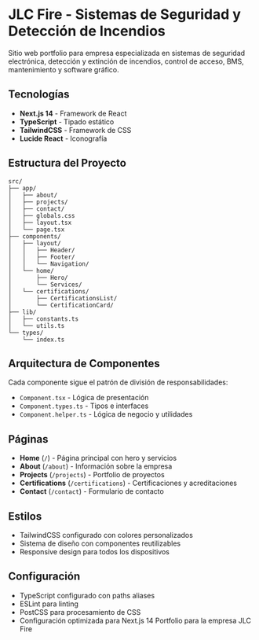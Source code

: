 # JLC Fire - Sistemas de Seguridad y Detección de Incendios

Sitio web portfolio para empresa especializada en sistemas de seguridad electrónica, detección y extinción de incendios, control de acceso, BMS, mantenimiento y software gráfico.

## Tecnologías

- **Next.js 14** - Framework de React
- **TypeScript** - Tipado estático
- **TailwindCSS** - Framework de CSS
- **Lucide React** - Iconografía

## Estructura del Proyecto

```
src/
├── app/
│   ├── about/
│   ├── projects/
│   ├── contact/
│   ├── globals.css
│   ├── layout.tsx
│   └── page.tsx
├── components/
│   ├── layout/
│   │   ├── Header/
│   │   ├── Footer/
│   │   └── Navigation/
│   └── home/
│       ├── Hero/
│       └── Services/
│   └── certifications/
│       ├── CertificationsList/
│       └── CertificationCard/
├── lib/
│   ├── constants.ts
│   └── utils.ts
└── types/
    └── index.ts
```

## Arquitectura de Componentes

Cada componente sigue el patrón de división de responsabilidades:

- `Component.tsx` - Lógica de presentación
- `Component.types.ts` - Tipos e interfaces
- `Component.helper.ts` - Lógica de negocio y utilidades

## Páginas

- **Home** (`/`) - Página principal con hero y servicios
- **About** (`/about`) - Información sobre la empresa
- **Projects** (`/projects`) - Portfolio de proyectos
- **Certifications** (`/certifications`) - Certificaciones y acreditaciones
- **Contact** (`/contact`) - Formulario de contacto

## Estilos

- TailwindCSS configurado con colores personalizados
- Sistema de diseño con componentes reutilizables
- Responsive design para todos los dispositivos

## Configuración

- TypeScript configurado con paths aliases
- ESLint para linting
- PostCSS para procesamiento de CSS
- Configuración optimizada para Next.js 14
  Portfolio para la empresa JLC Fire

